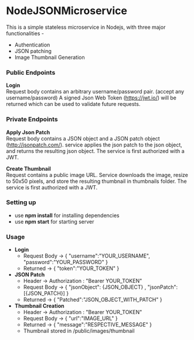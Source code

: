 # NodeJSONMicroservice
This is a simple stateless microservice in Nodejs, with three major functionalities -
- Authentication
- JSON patching
- Image Thumbnail Generation

### Public Endpoints
**Login**<br>
Request body contains an arbitrary username/password pair. (accept any username/password)
A signed Json Web Token (https://jwt.io/) will be returned which can be used to validate future requests.

### Private Endpoints
**Apply Json Patch**<br>
Request body contains a JSON object and a JSON patch object (http://jsonpatch.com/).
service applies the json patch to the json object, and returns the resulting json object. 
The service is first authorized with a JWT.

**Create Thumbnail**<br>
Request contains a public image URL.
Service downloads the image, resize to 50x50 pixels, and store the resulting thumbnail in thumbnails folder.
The service is first authorized with a JWT.

### Setting up
- use **npm install** for installing dependencies
- use **npm start** for starting server

### Usage
- **Login**
  - Request Body -> { "username":"YOUR_USERNAME", "password":"YOUR_PASSWORD" }
  - Returned -> { "token":"YOUR_TOKEN" }
- **JSON Patch**
  - Header -> Authorization : "Bearer YOUR_TOKEN"
  - Request Body -> { "jsonObject": {JSON_OBJECT} , "jsonPatch": [{JSON_PATCH}] }
  - Returned -> { "Patched":"JSON_OBJECT_WITH_PATCH" }
- **Thumbnail Creation**
  - Header -> Authorization : "Bearer YOUR_TOKEN"
  - Request Body -> { "url":"IMAGE_URL" }
  - Returned -> { "message":"RESPECTIVE_MESSAGE" }
  - Thumbnail stored in /public/images/thumbnail
  

